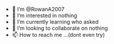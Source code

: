 - 👋 I’m @RowanA2007
- 👀 I’m interested in nothing
- 🌱 I’m currently learning who asked
- 💞️ I’m looking to collaborate on nothing
- 📫 How to reach me ...(dont even try)

<!---
RowanA2007/RowanA2007 is a ✨ special ✨ repository because its `README.md` (this file) appears on your GitHub profile.
You can click the Preview link to take a look at your changes.
--->

